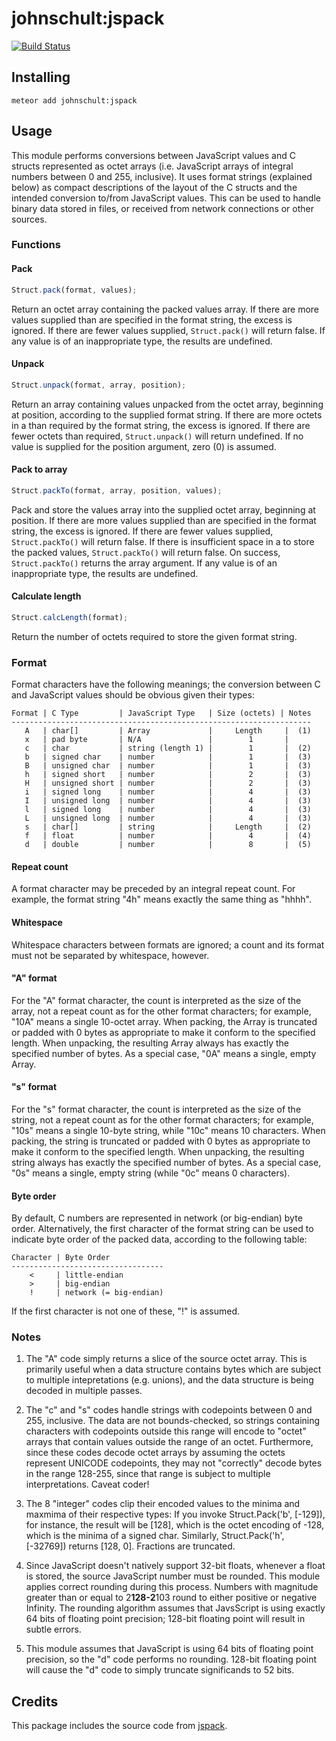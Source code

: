 # johnschult:jspack

[![Build Status](https://travis-ci.org/johnschult/meteor-jspack.svg)](https://travis-ci.org/johnschult/meteor-jspack)

## Installing
```
meteor add johnschult:jspack
```

## Usage
This module performs conversions between JavaScript values and C structs
represented as octet arrays (i.e. JavaScript arrays of integral numbers
between 0 and 255, inclusive).  It uses format strings (explained below) as
compact descriptions of the layout of the C structs and the intended conversion
to/from JavaScript values.  This can be used to handle binary data stored in
files, or received from network connections or other sources.

### Functions
#### Pack
```javascript
Struct.pack(format, values);
```
Return an octet array containing the packed values array.  If there are
more values supplied than are specified in the format string, the excess is
ignored.  If there are fewer values supplied, `Struct.pack()` will return false.  If
any value is of an inappropriate type, the results are undefined.

#### Unpack
```javascript
Struct.unpack(format, array, position);
```
Return an array containing values unpacked from the octet array,
beginning at position, according to the supplied format string.  If there
are more octets in a than required by the format string, the excess is
ignored.  If there are fewer octets than required, `Struct.unpack()` will return
undefined.  If no value is supplied for the position argument, zero (0) is assumed.

#### Pack to array
```javascript
Struct.packTo(format, array, position, values);
```
Pack and store the values array into the supplied octet array, beginning
at position.  If there are more values supplied than are specified in the
format string, the excess is ignored.  If there are fewer values supplied,
`Struct.packTo()` will return false.  If there is insufficient space in a to store
the packed values, `Struct.packTo()` will return false.  On success, `Struct.packTo()` returns
the array argument. If any value is of an inappropriate type, the results are
undefined.

#### Calculate length
```javascript
Struct.calcLength(format);
```
Return the number of octets required to store the given format string.

### Format
Format characters have the following meanings; the conversion between C and
JavaScript values should be obvious given their types:

    Format | C Type         | JavaScript Type   | Size (octets) | Notes
    -------------------------------------------------------------------
       A   | char[]         | Array             |     Length     |  (1)
       x   | pad byte       | N/A               |        1       |
       c   | char           | string (length 1) |        1       |  (2)
       b   | signed char    | number            |        1       |  (3)
       B   | unsigned char  | number            |        1       |  (3)
       h   | signed short   | number            |        2       |  (3)
       H   | unsigned short | number            |        2       |  (3)
       i   | signed long    | number            |        4       |  (3)
       I   | unsigned long  | number            |        4       |  (3)
       l   | signed long    | number            |        4       |  (3)
       L   | unsigned long  | number            |        4       |  (3)
       s   | char[]         | string            |     Length     |  (2)
       f   | float          | number            |        4       |  (4)
       d   | double         | number            |        8       |  (5)

#### Repeat count
A format character may be preceded by an integral repeat count.  For example,
the format string "4h" means exactly the same thing as "hhhh".

#### Whitespace
Whitespace characters between formats are ignored; a count and its format must
not be separated by whitespace, however.

#### "A" format
For the "A" format character, the count is interpreted as the size of the
array, not a repeat count as for the other format characters; for example, "10A"
means a single 10-octet array.  When packing, the Array is truncated or padded
with 0 bytes as appropriate to make it conform to the specified length.  When
unpacking, the resulting Array always has exactly the specified number of bytes.
As a special case, "0A" means a single, empty Array.

#### "s" format
For the "s" format character, the count is interpreted as the size of the
string, not a repeat count as for the other format characters; for example,
"10s" means a single 10-byte string, while "10c" means 10 characters.  When
packing, the string is truncated or padded with 0 bytes as appropriate to make
it conform to the specified length.  When unpacking, the resulting string always
has exactly the specified number of bytes.  As a special case, "0s" means a
single, empty string (while "0c" means 0 characters).

#### Byte order
By default, C numbers are represented in network (or big-endian) byte order.
Alternatively, the first character of the format string can be used to indicate
byte order of the packed data, according to the following table:

    Character | Byte Order
    ----------------------------------
        <     | little-endian
        >     | big-endian
        !     | network (= big-endian)

  If the first character is not one of these, "!" is assumed.

### Notes

1. The "A" code simply returns a slice of the source octet array.  This is
primarily useful when a data structure contains bytes which are subject to
multiple intepretations (e.g. unions), and the data structure is being
decoded in multiple passes.

2. The "c" and "s" codes handle strings with codepoints between 0 and 255,
inclusive.  The data are not bounds-checked, so strings containing  characters
with codepoints outside this range will encode to "octet" arrays that contain
values outside the range of an octet.  Furthermore, since these codes decode
octet arrays by assuming the octets represent UNICODE codepoints, they may
not "correctly" decode bytes in the range 128-255, since that range is subject
to multiple interpretations.  Caveat coder!

3. The 8 "integer" codes clip their encoded values to the minima and maxmima
of their respective types:  If you invoke Struct.Pack('b', [-129]), for
instance, the result will be [128], which is the octet encoding of -128,
which is the minima of a signed char.  Similarly, Struct.Pack('h', [-32769])
returns [128, 0].  Fractions are truncated.

4. Since JavaScript doesn't natively support 32-bit floats, whenever a float
is stored, the source JavaScript number must be rounded.  This module applies
correct rounding during this process.  Numbers with magnitude greater than or
equal to 2**128-2**103 round to either positive or negative Infinity. The
rounding algorithm assumes that JavsScript is using exactly 64 bits of
floating point precision; 128-bit floating point will result in subtle errors.

5. This module assumes that JavaScript is using 64 bits of floating point
precision, so the "d" code performs no rounding.  128-bit floating point will
cause the "d" code to simply truncate significands to 52 bits.

## Credits
This package includes the source code from [jspack](https://code.google.com/p/jspack/).
